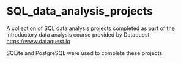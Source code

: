 # SQL_data_analysis_projects #
A collection of SQL data analysis projects completed as part of the introductory data analysis course provided by Dataquest: https://www.dataquest.io

SQLite and PostgreSQL were used to complete these projects.
